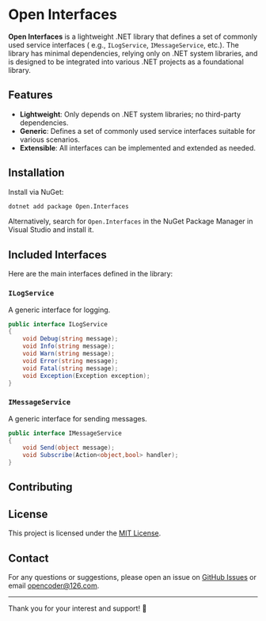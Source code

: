 # Open Interfaces

**Open Interfaces** is a lightweight .NET library that defines a set of commonly used service interfaces (
e.g., `ILogService`, `IMessageService`, etc.). The library has minimal dependencies, relying only on .NET system
libraries, and is designed to be integrated into various .NET projects as a foundational library.

## Features

- **Lightweight**: Only depends on .NET system libraries; no third-party dependencies.
- **Generic**: Defines a set of commonly used service interfaces suitable for various scenarios.
- **Extensible**: All interfaces can be implemented and extended as needed.

## Installation

Install via NuGet:

```bash
dotnet add package Open.Interfaces
```

Alternatively, search for `Open.Interfaces` in the NuGet Package Manager in Visual Studio and install it.

## Included Interfaces

Here are the main interfaces defined in the library:

### `ILogService`

A generic interface for logging.

```c#
public interface ILogService
{
    void Debug(string message);
    void Info(string message);
    void Warn(string message);
    void Error(string message);
    void Fatal(string message);
    void Exception(Exception exception);
}
```

### `IMessageService`

A generic interface for sending messages.

```c#
public interface IMessageService
{   
    void Send(object message);
    void Subscribe(Action<object,bool> handler);
}

```

## Contributing

## License

This project is licensed under the [MIT License](https://chat.deepseek.com/a/chat/s/LICENSE).

## Contact

For any questions or suggestions, please open an issue
on [GitHub Issues](https://github.com/OpenCommon/Open.Interfaces/issues) or
email [opencoder@126.com](mailto:opencoder@126.com).

------

Thank you for your interest and support! 🚀
